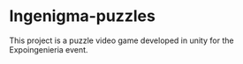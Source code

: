 # Ingenigma-puzzles
This project is a puzzle video game developed in unity for the Expoingenieria event.

